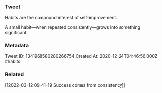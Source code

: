 ### Tweet
Habits are the compound interest of self-improvement.

A small habit—when repeated consistently—grows into something significant.

### Metadata
Tweet ID: 1341968580280266754
Created At: 2020-12-24T04:46:56.000Z
#habits

### Related
[[2022-03-12 09-41-19 Success comes from consistency]]

